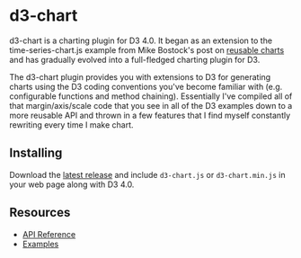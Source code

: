 # d3-chart

d3-chart is a charting plugin for D3 4.0. It began as an extension to the time-series-chart.js example from Mike Bostock's post on [reusable charts](https://bost.ocks.org/mike/chart/) and has gradually evolved into a full-fledged charting plugin for D3.

The d3-chart plugin provides you with extensions to D3 for generating charts using the D3 coding conventions you've become familiar with (e.g. configurable functions and method chaining). Essentially I've compiled all of that margin/axis/scale code that you see in all of the D3 examples down to a more reusable API and thrown in a few features that I find myself constantly rewriting every time I make chart.

## Installing

Download the [latest release](https://github.com/atdyer/d3-chart/releases/latest) and include ```d3-chart.js``` or ```d3-chart.min.js``` in your web page along with D3 4.0.

## Resources

* [API Reference](API.md)
* [Examples](https://atdyer.github.io/d3-chart)
